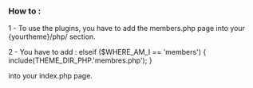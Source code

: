 ### How to :

1 - To use the plugins, you have to add the members.php page into your {yourtheme}/php/ section.

2 - You have to add :
	elseif ($WHERE_AM_I == 'members') {
			include(THEME_DIR_PHP.'membres.php');
	}
  
  into your index.php page.
